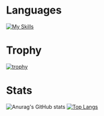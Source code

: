 # Languages
[![My Skills](https://skillicons.dev/icons?i=c,java,html,css,js,ts)](https://skillicons.dev)

# Trophy
[![trophy](https://github-profile-trophy.vercel.app/?username=Go-Morishita)](https://github.com/ryo-ma/github-profile-trophy)

# Stats
![Anurag's GitHub stats](https://github-readme-stats.vercel.app/api?username=Go-Morishita&show_icons=true&theme=transparent)
[![Top Langs](https://github-readme-stats.vercel.app/api/top-langs/?username=Go-Morishita)](https://github.com/anuraghazra/github-readme-stats)
